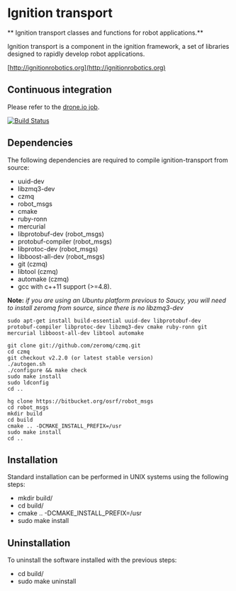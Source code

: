 # Ignition transport

** Ignition transport classes and functions for robot applications.**

Ignition transport is a component in the ignition framework, a set
of libraries designed to rapidly develop robot applications.

  [http://ignitionrobotics.org](http://ignitionrobotics.org)

## Continuous integration

Please refer to the [drone.io
job](https://drone.io/bitbucket.org/ignitionrobotics/ign_transport).

[![Build Status](https://drone.io/bitbucket.org/ignitionrobotics/ign_transport/status.png)](https://drone.io/bitbucket.org/ignitionrobotics/ign_transport/latest)


## Dependencies

The following dependencies are required to compile ignition-transport from
source:

 - uuid-dev
 - libzmq3-dev
 - czmq
 - robot_msgs
 - cmake
 - ruby-ronn
 - mercurial
 - libprotobuf-dev (robot_msgs)
 - protobuf-compiler (robot_msgs)
 - libprotoc-dev (robot_msgs)
 - libboost-all-dev (robot_msgs)
 - git (czmq)
 - libtool (czmq)
 - automake (czmq)
 - gcc with c++11 support (>=4.8).

**Note:** *if you are using an Ubuntu platform previous to Saucy, you will need to install zeromq from source, since there is no libzmq3-dev*

    sudo apt-get install build-essential uuid-dev libprotobuf-dev protobuf-compiler libprotoc-dev libzmq3-dev cmake ruby-ronn git mercurial libboost-all-dev libtool automake

    git clone git://github.com/zeromq/czmq.git
    cd czmq
    git checkout v2.2.0 (or latest stable version)
    ./autogen.sh
    ./configure && make check
    sudo make install
    sudo ldconfig
    cd ..

    hg clone https://bitbucket.org/osrf/robot_msgs
    cd robot_msgs
    mkdir build
    cd build
    cmake .. -DCMAKE_INSTALL_PREFIX=/usr
    sudo make install
    cd ..

## Installation

Standard installation can be performed in UNIX systems using the following
steps:

 - mkdir build/
 - cd build/
 - cmake .. -DCMAKE_INSTALL_PREFIX=/usr
 - sudo make install

## Uninstallation

To uninstall the software installed with the previous steps:

 - cd build/
 - sudo make uninstall
